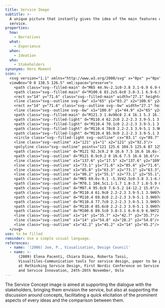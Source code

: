 ```yaml
---
title: Service Image
subtitle: >-
  A unique picture that instantly gives the idea of the main features of the
  service.
properties:
  how:
    - Narratives
  what:
    - Experience
  when:
    - Ideation
  who:
    - Stakeholders
synonyms: Hero Moment
icon: >
  <svg version="1.1" xmlns="http://www.w3.org/2000/svg" x="0px" y="0px"
  viewBox="0 0 138.5 126.5" xml:space="preserve">
    <path class="svg--filled-main" d="M65 44.9v-2.1c0-3.8 3.1-6.9 6.9-6.9h21.8c3.8 0 6.9 3.1 6.9 6.9v2.1"/>
    <path class="svg--filled-main" d="M100.6 83.2v5.6c0 3.8-3.1 6.9-6.9 6.9H71.9c-0.2-1.8-1.3-3.6-2.5-5.2 -1-1.2-2.7-2.4-4.3-2.7l0-4.6"/>
    <rect x="14" y="71.6" class="svg--filled-main" width="27.1" height="36.4"/>
    <line class="svg--outline svg--bw" x1="65" y1="83.2" x2="100.6" y2="83.2"/>
    <rect x="14" y="71.6" class="svg--outline svg--bw" width="27.1" height="36.4"/>
    <line class="svg--outline svg--bw" x1="100.6" y1="44.9" x2="65" y2="44.9"/>
    <path class="svg--filled-main" d="M121.3 1.4v90c8 2.4 16.1 5.3 16.1 14.2V17.4C137.3 8.6 130.1 1.4 121.3 1.4"/>
    <path class="svg--filled-light" d="M110.4 62.2c0 2.2-2.3 3.9-5.1 3.9H97c-2.8 0-5.1-1.8-5.1-3.9 0-2.2 2.3-3.9 5.1-3.9h8.3C108.1 58.3 110.4 60.1 110.4 62.2z"/>
    <path class="svg--filled-light" d="M110.4 70.1c0 2.2-2.3 3.9-5.1 3.9H97c-2.8 0-5.1-1.8-5.1-3.9s2.3-3.9 5.1-3.9h8.3C108.1 66.2 110.4 68 110.4 70.1z"/>
    <path class="svg--filled-light" d="M110.4 78c0 2.2-2.3 3.9-5.1 3.9H97c-2.8 0-5.1-1.8-5.1-3.9 0-2.2 2.3-3.9 5.1-3.9h8.3C108.1 74.1 110.4 75.8 110.4 78z"/>
    <path class="svg--filled-light" d="M110.4 85.9c0 2.2-2.3 3.9-5.1 3.9H97c-2.8 0-5.1-1.8-5.1-3.9 0-2.2 2.3-3.9 5.1-3.9h8.3C108.1 82 110.4 83.7 110.4 85.9z"/>
    <circle class="svg--filled-light svg--outline" cx="83.1" cy="89.7" r="2.6"/>
    <line class="svg--outline" x1="121" y1="1" x2="121" y2="92.3"/>
    <polyline class="svg--outline" points="121 125.6 104.5 125.6 87 125.6 0.9 125.6 0.9 17.5 121 17.5 "/>
    <path class="svg--outline" d="M121 92.3c9.2 0 16.6 7.5 16.6 16.6s-7.5 16.6-16.6 16.6"/>
    <path class="svg--outline" d="M121 0.9c9.2 0 16.6 7.5 16.6 16.6"/>
    <line class="svg--outline" x1="137.6" y1="17.5" x2="137.6" y2="109"/>
    <line class="svg--outline" x1="73.1" y1="71.6" x2="85.4" y2="71.6"/>
    <line class="svg--outline" x1="85.8" y1="63.3" x2="73.1" y2="63.3"/>
    <line class="svg--outline" x1="90.2" y1="55.1" x2="73.1" y2="55.1"/>
    <path class="svg--outline" d="M65 69.6v-9.1 -5.3V42.5c0-3.8 3.1-6.9 6.9-6.9h6.9 3.5 11.4c3.8 0 6.9 3.1 6.9 6.9v14.6"/>
    <path class="svg--outline" d="M70.1 104.5c1.1-1.7 1.8-3.7 1.8-5.9 0-4.5-2.9-8.4-6.9-9.8l0-0.4V71c0-2.8-2.4-5.1-5.2-5.1 -2.9 0-5.2 2.3-5.2 5.1v36.3"/>
    <path class="svg--outline" d="M97.4 95.8c0 7.6-5.2 14-12.2 15.8"/>
    <path class="svg--outline" d="M110.4 61.9c0 2.2-2.3 3.9-5.1 3.9H97c-2.8 0-5.1-1.8-5.1-3.9 0-2.2 2.3-3.9 5.1-3.9h8.3C108.1 58 110.4 59.7 110.4 61.9z"/>
    <path class="svg--outline" d="M110.4 69.8c0 2.2-2.3 3.9-5.1 3.9H97c-2.8 0-5.1-1.8-5.1-3.9 0-2.2 2.3-3.9 5.1-3.9h8.3C108.1 65.9 110.4 67.6 110.4 69.8z"/>
    <path class="svg--outline" d="M110.4 77.7c0 2.2-2.3 3.9-5.1 3.9H97c-2.8 0-5.1-1.8-5.1-3.9s2.3-3.9 5.1-3.9h8.3C108.1 73.7 110.4 75.5 110.4 77.7z"/>
    <path class="svg--outline" d="M110.4 85.6c0 2.2-2.3 3.9-5.1 3.9H97c-2.8 0-5.1-1.8-5.1-3.9 0-2.2 2.3-3.9 5.1-3.9h8.3C108.1 81.6 110.4 83.4 110.4 85.6z"/>
    <path class="svg--outline" d="M100.6 89.5c0 3.8-3.1 6.9-6.9 6.9H72.5"/>
    <line class="svg--outline" x1="14" y1="35.7" x2="42.7" y2="35.7"/>
    <line class="svg--outline" x1="14" y1="54.8" x2="28.2" y2="54.8"/>
    <line class="svg--outline" x1="42.2" y1="45.2" x2="14" y2="45.2"/>
  </svg>
use: to be filled
reminder: Use a simple visual language.
references:
  - name: '(2006) Joe, P., Visualisation, Design Council'
  - name: >-
      (2009) Elena Pacenti, Chiara Diana, Roberta Tassi,
      Visualtiles-Communication tools for service design, paper to be presented
      at Rethinking Service Design, First Nordic Conference on Service Design
      and Service Innovation, 24th-26th November, Oslo
---
```

The Service Concept image is aimed at supporting the dialogue with the stakeholders, bringing them envision the service, but also at supporting the discussion around concepts, facilitating a quick elicitation of the prominent aspects of every ideas and the comparison between them.
